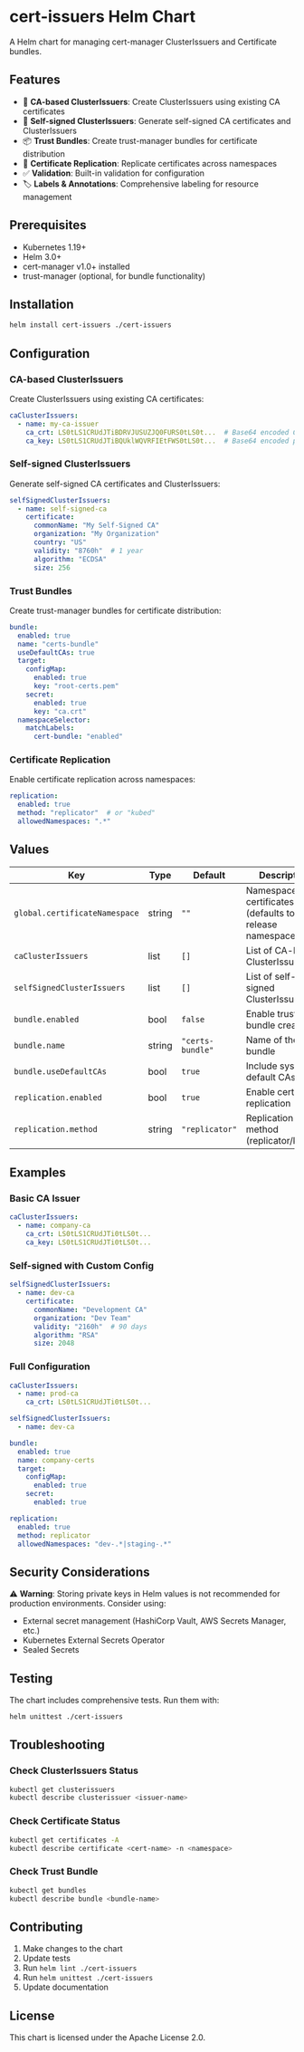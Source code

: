 # cert-issuers Helm Chart

A Helm chart for managing cert-manager ClusterIssuers and Certificate bundles.

## Features

- 🔐 **CA-based ClusterIssuers**: Create ClusterIssuers using existing CA certificates
- 🔑 **Self-signed ClusterIssuers**: Generate self-signed CA certificates and ClusterIssuers
- 📦 **Trust Bundles**: Create trust-manager bundles for certificate distribution
- 🔄 **Certificate Replication**: Replicate certificates across namespaces
- ✅ **Validation**: Built-in validation for configuration
- 🏷️ **Labels & Annotations**: Comprehensive labeling for resource management

## Prerequisites

- Kubernetes 1.19+
- Helm 3.0+
- cert-manager v1.0+ installed
- trust-manager (optional, for bundle functionality)

## Installation

```bash
helm install cert-issuers ./cert-issuers
```

## Configuration

### CA-based ClusterIssuers

Create ClusterIssuers using existing CA certificates:

```yaml
caClusterIssuers:
  - name: my-ca-issuer
    ca_crt: LS0tLS1CRUdJTiBDRVJUSUZJQ0FURS0tLS0t...  # Base64 encoded CA cert
    ca_key: LS0tLS1CRUdJTiBQUklWQVRFIEtFWS0tLS0t...  # Base64 encoded private key (optional)
```

### Self-signed ClusterIssuers

Generate self-signed CA certificates and ClusterIssuers:

```yaml
selfSignedClusterIssuers:
  - name: self-signed-ca
    certificate:
      commonName: "My Self-Signed CA"
      organization: "My Organization"
      country: "US"
      validity: "8760h"  # 1 year
      algorithm: "ECDSA"
      size: 256
```

### Trust Bundles

Create trust-manager bundles for certificate distribution:

```yaml
bundle:
  enabled: true
  name: "certs-bundle"
  useDefaultCAs: true
  target:
    configMap:
      enabled: true
      key: "root-certs.pem"
    secret:
      enabled: true
      key: "ca.crt"
  namespaceSelector:
    matchLabels:
      cert-bundle: "enabled"
```

### Certificate Replication

Enable certificate replication across namespaces:

```yaml
replication:
  enabled: true
  method: "replicator"  # or "kubed"
  allowedNamespaces: ".*"
```

## Values

| Key | Type | Default | Description |
|-----|------|---------|-------------|
| `global.certificateNamespace` | string | `""` | Namespace for certificates (defaults to release namespace) |
| `caClusterIssuers` | list | `[]` | List of CA-based ClusterIssuers |
| `selfSignedClusterIssuers` | list | `[]` | List of self-signed ClusterIssuers |
| `bundle.enabled` | bool | `false` | Enable trust bundle creation |
| `bundle.name` | string | `"certs-bundle"` | Name of the trust bundle |
| `bundle.useDefaultCAs` | bool | `true` | Include system default CAs |
| `replication.enabled` | bool | `true` | Enable certificate replication |
| `replication.method` | string | `"replicator"` | Replication method (replicator/kubed) |

## Examples

### Basic CA Issuer

```yaml
caClusterIssuers:
  - name: company-ca
    ca_crt: LS0tLS1CRUdJTi0tLS0t...
    ca_key: LS0tLS1CRUdJTi0tLS0t...
```

### Self-signed with Custom Config

```yaml
selfSignedClusterIssuers:
  - name: dev-ca
    certificate:
      commonName: "Development CA"
      organization: "Dev Team"
      validity: "2160h"  # 90 days
      algorithm: "RSA"
      size: 2048
```

### Full Configuration

```yaml
caClusterIssuers:
  - name: prod-ca
    ca_crt: LS0tLS1CRUdJTi0tLS0t...

selfSignedClusterIssuers:
  - name: dev-ca

bundle:
  enabled: true
  name: company-certs
  target:
    configMap:
      enabled: true
    secret:
      enabled: true

replication:
  enabled: true
  method: replicator
  allowedNamespaces: "dev-.*|staging-.*"
```

## Security Considerations

⚠️ **Warning**: Storing private keys in Helm values is not recommended for production environments. Consider using:

- External secret management (HashiCorp Vault, AWS Secrets Manager, etc.)
- Kubernetes External Secrets Operator
- Sealed Secrets

## Testing

The chart includes comprehensive tests. Run them with:

```bash
helm unittest ./cert-issuers
```

## Troubleshooting

### Check ClusterIssuers Status

```bash
kubectl get clusterissuers
kubectl describe clusterissuer <issuer-name>
```

### Check Certificate Status

```bash
kubectl get certificates -A
kubectl describe certificate <cert-name> -n <namespace>
```

### Check Trust Bundle

```bash
kubectl get bundles
kubectl describe bundle <bundle-name>
```

## Contributing

1. Make changes to the chart
2. Update tests
3. Run `helm lint ./cert-issuers`
4. Run `helm unittest ./cert-issuers`
5. Update documentation

## License

This chart is licensed under the Apache License 2.0. 
